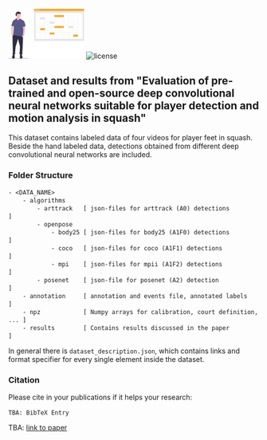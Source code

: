 ![logo](logo.png)
![license](https://img.shields.io/badge/License-GPLV3-green)

## Dataset and results from "Evaluation of pre-trained and open-source deep convolutional neural networks suitable for player detection and motion analysis in squash"

This dataset contains labeled data of four videos for player feet in squash. Beside the hand labeled data, detections obtained from different deep convolutional neural networks are included.

### Folder Structure
```
- <DATA_NAME>
    - algorithms
        - arttrack   [ json-files for arttrack (A0) detections             ]
        - openpose
            - body25 [ json-files for body25 (A1F0) detections             ]
            - coco   [ json-files for coco (A1F1) detections               ]
            - mpi    [ json-files for mpii (A1F2) detections               ]
        - posenet    [ json-file for posenet (A2) detection                ]
    - annotation     [ annotation and events file, annotated labels        ]
    - npz            [ Numpy arrays for calibration, court definition, ... ]
    - results        [ Contains results discussed in the paper             ]
```

In general there is `dataset_description.json`, which contains links and
format specifier for every single element inside the dataset.

### Citation
Please cite in your publications if it helps your research:
    
    TBA: BibTeX Entry  

TBA: [link to paper]()